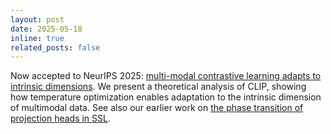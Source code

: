 ```yaml
---
layout: post
date: 2025-05-18
inline: true
related_posts: false
---
```


Now accepted to NeurIPS 2025: [multi-modal contrastive learning adapts to intrinsic dimensions](https://arxiv.org/abs/2505.12473). We present a theoretical analysis of CLIP, showing how temperature optimization enables adaptation to the intrinsic dimension of multimodal data. See also our earlier work on [the phase transition of projection heads in SSL](https://arxiv.org/abs/2306.03335).
